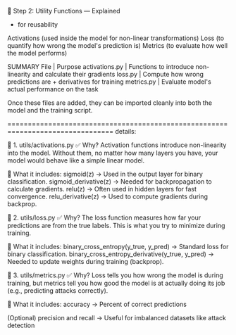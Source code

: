 🔧 Step 2: Utility Functions — Explained

- for reusability

Activations (used inside the model for non-linear transformations)
Loss (to quantify how wrong the model's prediction is)
Metrics (to evaluate how well the model performs)
 
SUMMARY
File	         |  Purpose
activations.py   |  Functions to introduce non-linearity and calculate their gradients
loss.py	         |  Compute how wrong predictions are + derivatives for training
metrics.py	     |  Evaluate model's actual performance on the task

Once these files are added, they can be imported cleanly into both the model and the training script.



================================================================================
details:

📁 1. utils/activations.py
✅ Why?
Activation functions introduce non-linearity into the model. Without them, no matter how many layers you have, your model would behave like a simple linear model.

🔧 What it includes:
sigmoid(z) → Used in the output layer for binary classification.
sigmoid_derivative(z) → Needed for backpropagation to calculate gradients.
relu(z) → Often used in hidden layers for fast convergence.
relu_derivative(z) → Used to compute gradients during backprop.


📁 2. utils/loss.py
✅ Why?
The loss function measures how far your predictions are from the true labels. This is what you try to minimize during training.

🔧 What it includes:
binary_cross_entropy(y_true, y_pred) → Standard loss for binary classification.
binary_cross_entropy_derivative(y_true, y_pred) → Needed to update weights during training (backprop).


📁 3. utils/metrics.py
✅ Why?
Loss tells you how wrong the model is during training, but metrics tell you how good the model is at actually doing its job (e.g., predicting attacks correctly).

🔧 What it includes:
accuracy → Percent of correct predictions

(Optional) precision and recall → Useful for imbalanced datasets like attack detection
